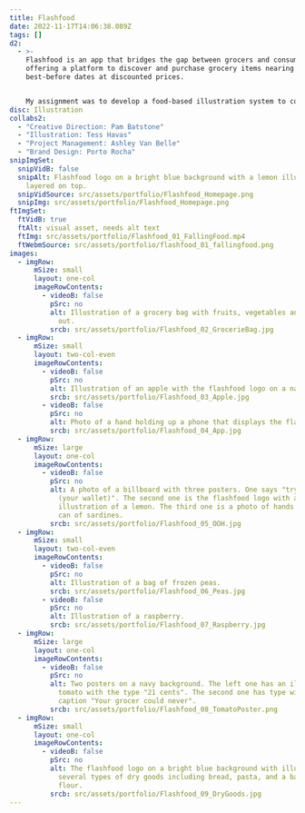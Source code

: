 ```yaml
---
title: Flashfood
date: 2022-11-17T14:06:38.089Z
tags: []
d2:
  - >-
    Flashfood is an app that bridges the gap between grocers and consumers,
    offering a platform to discover and purchase grocery items nearing their
    best-before dates at discounted prices. 


    My assignment was to develop a food-based illustration system to compliment the rest of the brand. The final illustrations were meticulously designed to evoke a sense of bountiful freshness, enticing users to explore the offerings available on the platform.
disc: Illustration
collabs2:
  - "Creative Direction: Pam Batstone"
  - "Illustration: Tess Havas"
  - "Project Management: Ashley Van Belle"
  - "Brand Design: Porto Rocha"
snipImgSet:
  snipVidB: false
  snipAlt: Flashfood logo on a bright blue background with a lemon illustration
    layered on top.
  snipVidSource: src/assets/portfolio/Flashfood_Homepage.png
  snipImg: src/assets/portfolio/Flashfood_Homepage.png
ftImgSet:
  ftVidB: true
  ftAlt: visual asset, needs alt text
  ftImg: src/assets/portfolio/Flashfood_01_FallingFood.mp4
  ftWebmSource: src/assets/portfolio/flashfood_01_fallingfood.png
images:
  - imgRow:
      mSize: small
      layout: one-col
      imageRowContents:
        - videoB: false
          pSrc: no
          alt: Illustration of a grocery bag with fruits, vegetables and bread spilling
            out.
          srcb: src/assets/portfolio/Flashfood_02_GrocerieBag.jpg
  - imgRow:
      mSize: small
      layout: two-col-even
      imageRowContents:
        - videoB: false
          pSrc: no
          alt: Illustration of an apple with the flashfood logo on a navy background.
          srcb: src/assets/portfolio/Flashfood_03_Apple.jpg
        - videoB: false
          pSrc: no
          alt: Photo of a hand holding up a phone that displays the flashfood app.
          srcb: src/assets/portfolio/Flashfood_04_App.jpg
  - imgRow:
      mSize: large
      layout: one-col
      imageRowContents:
        - videoB: false
          pSrc: no
          alt: A photo of a billboard with three posters. One says "try me. it won't hurt
            (your wallet)". The second one is the flashfood logo with an
            illustration of a lemon. The third one is a photo of hands opening a
            can of sardines.
          srcb: src/assets/portfolio/Flashfood_05_OOH.jpg
  - imgRow:
      mSize: small
      layout: two-col-even
      imageRowContents:
        - videoB: false
          pSrc: no
          alt: Illustration of a bag of frozen peas.
          srcb: src/assets/portfolio/Flashfood_06_Peas.jpg
        - videoB: false
          pSrc: no
          alt: Illustration of a raspberry.
          srcb: src/assets/portfolio/Flashfood_07_Raspberry.jpg
  - imgRow:
      mSize: large
      layout: one-col
      imageRowContents:
        - videoB: false
          pSrc: no
          alt: Two posters on a navy background. The left one has an illustration of a
            tomato with the type "21 cents". The second one has type with the
            caption "Your grocer could never".
          srcb: src/assets/portfolio/Flashfood_08_TomatoPoster.png
  - imgRow:
      mSize: small
      layout: one-col
      imageRowContents:
        - videoB: false
          pSrc: no
          alt: The flashfood logo on a bright blue background with illustrations of
            several types of dry goods including bread, pasta, and a bag of
            flour.
          srcb: src/assets/portfolio/Flashfood_09_DryGoods.jpg
---
```

